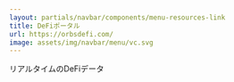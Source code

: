 ```yaml
---
layout: partials/navbar/components/menu-resources-link
title: DeFiポータル
url: https://orbsdefi.com/
image: assets/img/navbar/menu/vc.svg
---
```


リアルタイムのDeFiデータ